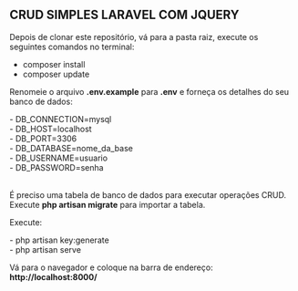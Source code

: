 ## CRUD SIMPLES LARAVEL COM JQUERY

Depois de clonar este repositório, vá para a pasta raiz, execute os seguintes comandos no terminal:

- composer install
- composer update 
<p>Renomeie o arquivo <b>.env.example</b> para <b>.env</b> e forneça os detalhes do seu banco de dados:</p>
- DB_CONNECTION=mysql</br>
- DB_HOST=localhost</br>
- DB_PORT=3306</br>
- DB_DATABASE=nome_da_base</br>
- DB_USERNAME=usuario</br>
- DB_PASSWORD=senha</br></br>
<p>É preciso uma tabela de banco de dados para executar operações CRUD. Execute <b>php artisan migrate</b> para importar a tabela.</p>
<p>Execute:</p>
- php artisan key:generate</br>
- php artisan serve
<p>Vá para o navegador e coloque na barra de endereço:  <b>http://localhost:8000/</b> </p>
